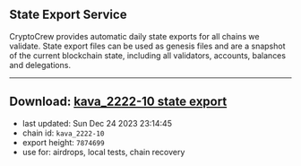 ## State Export Service
CryptoCrew provides automatic daily state exports for all chains we validate. State export files can be used as genesis files and are a snapshot of the current blockchain state, including all validators, accounts, balances and delegations.

---
**Download: [kava_2222-10 state export](https://dl.ccvalidators.com/SERVICE/kava/kava_2222-10_export_7874699.json)**
---

- last updated: Sun Dec 24 2023 23:14:45
- chain id: `kava_2222-10`
- export height: `7874699`
- use for: airdrops, local tests, chain recovery
